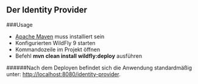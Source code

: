 ## Der Identity Provider

###Usage

* [Apache Maven](https://maven.apache.org/) muss installiert sein
* Konfigurierten WildFly 9 starten
* Kommandozeile im Projekt öffnen
* Befehl **mvn clean install wildfly:deploy** ausführen

######Nach dem Deployen befindet sich die Anwendung standardmäßig unter: <http://localhost:8080/identity-provider>.